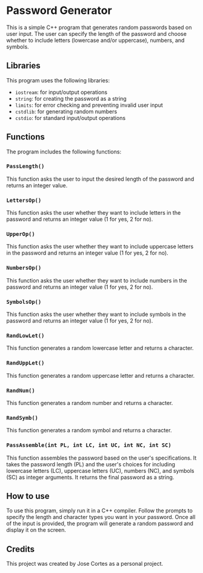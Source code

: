# Password Generator
This is a simple C++ program that generates random passwords based on user input. The user can specify the length of the password and choose whether to include letters (lowercase and/or uppercase), numbers, and symbols.

## Libraries
This program uses the following libraries:

- `iostream`: for input/output operations
- `string`: for creating the password as a string
- `limits`: for error checking and preventing invalid user input
- `cstdlib`: for generating random numbers
- `cstdio`: for standard input/output operations
## Functions
The program includes the following functions:

### `PassLength()`
This function asks the user to input the desired length of the password and returns an integer value.

### `LettersOp()`
This function asks the user whether they want to include letters in the password and returns an integer value (1 for yes, 2 for no).

### `UpperOp()`
This function asks the user whether they want to include uppercase letters in the password and returns an integer value (1 for yes, 2 for no).

### `NumbersOp()`
This function asks the user whether they want to include numbers in the password and returns an integer value (1 for yes, 2 for no).

### `SymbolsOp()`
This function asks the user whether they want to include symbols in the password and returns an integer value (1 for yes, 2 for no).

### `RandLowLet()`
This function generates a random lowercase letter and returns a character.

### `RandUppLet()`
This function generates a random uppercase letter and returns a character.

### `RandNum()`
This function generates a random number and returns a character.

### `RandSymb()`
This function generates a random symbol and returns a character.

### `PassAssemble(int PL, int LC, int UC, int NC, int SC)`
This function assembles the password based on the user's specifications. It takes the password length (PL) and the user's choices for including lowercase letters (LC), uppercase letters (UC), numbers (NC), and symbols (SC) as integer arguments. It returns the final password as a string.

## How to use
To use this program, simply run it in a C++ compiler. Follow the prompts to specify the length and character types you want in your password. Once all of the input is provided, the program will generate a random password and display it on the screen.
## Credits
This project was created by Jose Cortes as a personal project.
